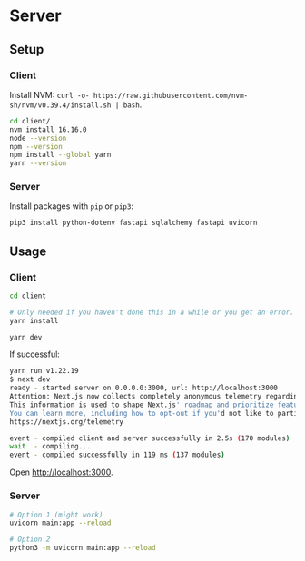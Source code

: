 # Server

## Setup

### Client
Install NVM: `curl -o- https://raw.githubusercontent.com/nvm-sh/nvm/v0.39.4/install.sh | bash`.

```sh
cd client/
nvm install 16.16.0
node --version
npm --version
npm install --global yarn
yarn --version
```

### Server

Install packages with `pip` or `pip3`:

```sh
pip3 install python-dotenv fastapi sqlalchemy fastapi uvicorn
```

## Usage

### Client
```sh
cd client

# Only needed if you haven't done this in a while or you get an error.
yarn install

yarn dev
```

If successful:

```sh
yarn run v1.22.19
$ next dev
ready - started server on 0.0.0.0:3000, url: http://localhost:3000
Attention: Next.js now collects completely anonymous telemetry regarding usage.
This information is used to shape Next.js' roadmap and prioritize features.
You can learn more, including how to opt-out if you'd not like to participate in this anonymous program, by visiting the following URL:
https://nextjs.org/telemetry

event - compiled client and server successfully in 2.5s (170 modules)
wait  - compiling...
event - compiled successfully in 119 ms (137 modules)
```

Open [http://localhost:3000](http://localhost:3000).

### Server

```sh
# Option 1 (might work)
uvicorn main:app --reload

# Option 2
python3 -m uvicorn main:app --reload
```
